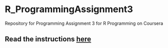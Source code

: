 # R_ProgrammingAssignment3
Repository for Programming Assignment 3 for R Programming on Coursera

## Read the instructions [here](instructions_ProgAssignment3.pdf)
